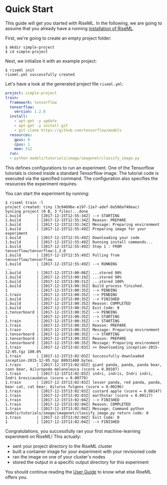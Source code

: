 # Quick Start

This guide will get you started with RiseML.
In the following, we are going to assume that you already have a running [installation of RiseML](/install).

First, we're going to create an empty project folder:
```
$ mkdir simple-project
$ cd simple-project
```

Next, we initialize it with an example project:
```
$ riseml init
riseml.yml successfully created
```

Let's have a look at the generated project file `riseml.yml`:
```yaml
project: simple-project
train:
  framework: tensorflow
  tensorflow:
    version: 1.2.0
  install:
    - apt-get -y update
    - apt-get -y install git
    - git clone https://github.com/tensorflow/models
  resources:
    gpus: 0
    cpus: 1
    mem: 512
  run:
  - python models/tutorials/image/imagenet/classify_image.py
```

This defines configurations to run an experiment.
One of the Tensorflow tutorials is cloned inside a standard Tensorflow image.
The tutorial code is executed via the specified command.
The configuration also specifies the resources the experiment requires.

You can start the experiment by running:
```
$ riseml train -l
project created: tiny (3c94096e-e197-11e7-adef-0a580af40eac)
Syncing project (0 B, 3 files)...done
1.build       | [2017-12-15T12:55:34Z] --> STARTING
1.build       | [2017-12-15T12:55:34Z] Reason: PREPARE
1.build       | [2017-12-15T12:55:34Z] Message: Preparing environment
1.build       | [2017-12-15T12:55:49Z] Preparing image for your experiment
1.build       | [2017-12-15T12:55:49Z] Downloading your code
1.build       | [2017-12-15T12:55:49Z] Running install commands...
1.build       | [2017-12-15T12:55:49Z] Step 1 : FROM tensorflow/tensorflow:1.2.0
1.build       | [2017-12-15T12:55:49Z] Pulling from tensorflow/tensorflow
1.build       | [2017-12-15T12:55:49Z] --> RUNNING
...
1.build       | [2017-12-15T13:00:08Z] ...stored 80%
1.build       | [2017-12-15T13:00:19Z] ...stored 90%
1.build       | [2017-12-15T13:00:31Z] ...stored 100%
1.build       | [2017-12-15T13:00:35Z] Build process finished.
1             | [2017-12-15T13:00:35Z] --> PENDING
1.train       | [2017-12-15T13:00:35Z] --> PENDING
1.build       | [2017-12-15T13:00:35Z] --> FINISHED
1.build       | [2017-12-15T13:00:35Z] Reason: COMPLETED
1.build       | [2017-12-15T13:00:35Z] Exit Code: 0
1.tensorboard | [2017-12-15T13:00:35Z] --> PENDING
1             | [2017-12-15T13:00:35Z] --> STARTING
1.train       | [2017-12-15T13:00:35Z] --> STARTING
1.train       | [2017-12-15T13:00:35Z] Reason: PREPARE
1.train       | [2017-12-15T13:00:35Z] Message: Preparing environment
1.tensorboard | [2017-12-15T13:00:35Z] --> STARTING
1.tensorboard | [2017-12-15T13:00:35Z] Reason: PREPARE
1.tensorboard | [2017-12-15T13:00:35Z] Message: Preparing environment
1.train       | [2017-12-15T13:02:03Z] >> Downloading inception-2015-12-05.tgz 100.0%
1.train       | [2017-12-15T13:02:03Z] Successfully downloaded inception-2015-12-05.tgz 88931400 bytes.
1.train       | [2017-12-15T13:02:03Z] giant panda, panda, panda bear, coon bear, Ailuropoda melanoleuca (score = 0.89107)
1.train       | [2017-12-15T13:02:03Z] indri, indris, Indri indri, Indri brevicaudatus (score = 0.00779)
1.train       | [2017-12-15T13:02:03Z] lesser panda, red panda, panda, bear cat, cat bear, Ailurus fulgens (score = 0.00296)
1.train       | [2017-12-15T13:02:03Z] custard apple (score = 0.00147)
1.train       | [2017-12-15T13:02:03Z] earthstar (score = 0.00117)
1.train       | [2017-12-15T13:02:04Z] --> FINISHED
1.train       | [2017-12-15T13:02:04Z] Reason: COMPLETED
1.train       | [2017-12-15T13:02:04Z] Message: Command python models/tutorials/image/imagenet/classify_image.py return code: 0
1.train       | [2017-12-15T13:02:04Z] Exit Code: 0
1             | [2017-12-15T13:02:04Z] --> FINISHED
```

Congratulations, you successfully ran your first machine-learning experiment on RiseML!
This actually:
* sent your project directory to the RiseML cluster
* built a container image for your experiment with your revisioned code
* ran the image on one of your cluster's nodes
* stored the output in a specific output directory for this experiment

You should continue reading the [User Guide](/guide) to know what else RiseML offers you.

